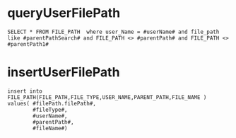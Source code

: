 queryUserFilePath
===
    
    SELECT * FROM FILE_PATH  where user_Name = #userName# and file_path like #parentPathSearch# and FILE_PATH <> #parentPath# and FILE_PATH <> #parentPath1#
    
insertUserFilePath
===
    
    insert into FILE_PATH(FILE_PATH,FILE_TYPE,USER_NAME,PARENT_PATH,FILE_NAME ) 
    values( #filePath.filePath#,
            #fileType#,
            #userName#,
            #parentPath#,
            #fileName#)